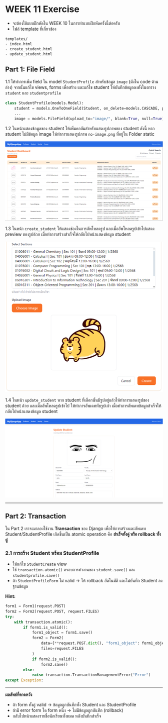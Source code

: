 # WEEK 11 Exercise

- จะต้องใช้แบบฝึกหัดใน WEEK 10 ในการทำแบบฝึกหัดครั้งนี้ต่อครับ
- ไฟล์ template ที่เกี่ยวข้อง

```text
templates/
- index.html
- create_student.html
- update_student.html
```

## Part 1: File Field

1.1 ให้ทำการเพิ่ม field ใน model `StudentProfile` สำหรับข้อมูล `image` (ดังใน code ด้านล่าง) จากนั้นแก้ไข views, forms เพื่อสร้าง และแก้ไข student ให้บันทึกข้อมูลลงทั้งในตาราง `student` และ `studentprofile`

```python
class StudentProfile(models.Model):
    student = models.OneToOneField(Student, on_delete=models.CASCADE, primary_key=True)
    ...
    image = models.FileField(upload_to="image/", blank=True, null=True)
```

1.2 ในหน้าแสดงข้อมูลของ student ให้เพิ่มคอลัมสำหรับแสดงรูปภาพของ student ดังนี้ หาก student ไม่มีข้อมูล image ให้ทำการแสดงรูปภาพ `no-image.png` ที่อยู่ใน Folder static

![img1-2](images/img1-2.png)

1.3 ในหน้า `create_student` ให้แสดงช่องในการอัพโหลดรูป และเมื่ออัพโหลดรูปเข้าไปแสดง preview ของรูปด้วย เมื่อทำการสร้างสำเร็จให้กลับไปหน้าแสดงข้อมูล student

![img1-3-1](images/img1-3-1.png)

1.4 ในหน้า `update_student` หาก student ที่เลือกนั้นมีรูปอยู่แล้วให้ทำการแสดงรูปของ student ด้วย และเมื่ออัพโหลดรูปเข้าไป ให้ทำการอัพเดททับรูปเก่า เมื่อทำการอัพเดทข้อมูลสำเร็จให้กลับไปหน้าแสดงข้อมูล student

![img1-4](images/img1-4.png)

---

## Part 2: Transaction

ใน Part 2 เราจะมาลองใช้งาน **Transaction** ของ Django เพื่อให้การสร้างและอัพเดท Student/StudentProfile เกิดขึ้นเป็น atomic operation คือ **สำเร็จทั้งคู่ หรือ rollback ทั้งคู่**

### 2.1 การสร้าง Student พร้อม StudentProfile

- ให้แก้ไข `StudentCreate` view
- ใช้ `transaction.atomic()` ครอบการทำงานของ `student.save()` และ `studentprofile.save()`
- ถ้า `StudentProfileForm` ไม่ valid → ให้ rollback อัตโนมัติ และไม่บันทึก Student ลงฐานข้อมูล

**Hint:**

```python
form1 = Form1(request.POST)
form2 = Form2(request.POST, request.FILES)
try:
    with transaction.atomic():
        if form1.is_valid():
            form1_object = form1.save()
            form2 = Form2(
                data={**request.POST.dict(), "form1_object": form1_object},
                files=request.FILES
            )
            if form2.is_valid():
                form2.save()
        else:
            raise transaction.TransactionManagementError("Error")
except Exception:
```

---

**ผลลัพธ์ที่คาดหวัง**

- ถ้า form ทั้งคู่ valid → ข้อมูลถูกบันทึกทั้ง Student และ StudentProfile
- ถ้ามี error form ใด form หนึ่ง → ไม่มีข้อมูลถูกบันทึก (rollback)
- กลับไปหน้าแสดงรายชื่อนักเรียนทั้งหมด หลังบันทึกสำเร็จ

